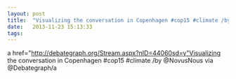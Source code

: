 ```yaml
---
layout: post
title:  "Visualizing the conversation in Copenhagen #cop15 #climate /by @NovusNous via @Debategraph"
date:   2013-11-23 15:13:33
tags:   
---
```


a href="http://debategraph.org/Stream.aspx?nID=44060sd=y"Visualizing the conversation in Copenhagen #cop15 #climate /by @NovusNous via @Debategraph/a
